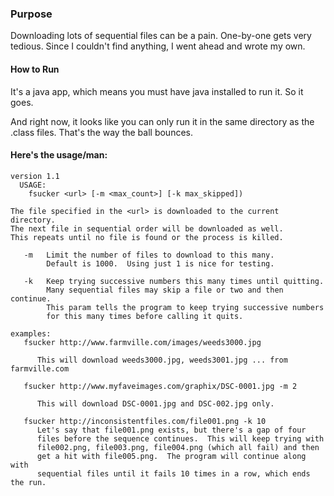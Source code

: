 ### Purpose

Downloading lots of sequential files can be a pain.  One-by-one gets very tedious.  Since I couldn't find anything, I went ahead and wrote my own.

#### How to Run
It's a java app, which means you must have java installed to run it.  So it goes.

And right now, it looks like you can only run it in the same directory as the .class files.  That's the way the ball bounces.

#### Here's the usage/man:
```
version 1.1
  USAGE:
	fsucker <url> [-m <max_count>] [-k max_skipped])

The file specified in the <url> is downloaded to the current directory.
The next file in sequential order will be downloaded as well.
This repeats until no file is found or the process is killed.

   -m   Limit the number of files to download to this many.
        Default is 1000.  Using just 1 is nice for testing.

   -k   Keep trying successive numbers this many times until quitting.
        Many sequential files may skip a file or two and then continue.
        This param tells the program to keep trying successive numbers
        for this many times before calling it quits.

examples:
   fsucker http://www.farmville.com/images/weeds3000.jpg

      This will download weeds3000.jpg, weeds3001.jpg ... from farmville.com

   fsucker http://www.myfaveimages.com/graphix/DSC-0001.jpg -m 2

      This will download DSC-0001.jpg and DSC-002.jpg only.

   fsucker http://inconsistentfiles.com/file001.png -k 10
      Let's say that file001.png exists, but there's a gap of four
      files before the sequence continues.  This will keep trying with
      file002.png, file003.png, file004.png (which all fail) and then
      get a hit with file005.png.  The program will continue along with
      sequential files until it fails 10 times in a row, which ends the run.
```
